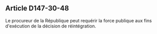 Article D147-30-48
----
Le procureur de la République peut requérir la force publique aux fins
d'exécution de la décision de réintégration.
